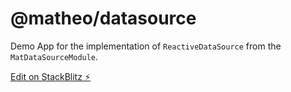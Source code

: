 # @matheo/datasource

Demo App for the implementation of `ReactiveDataSource` from the `MatDataSourceModule`.

[Edit on StackBlitz ⚡️](https://stackblitz.com/edit/matdatasource)
